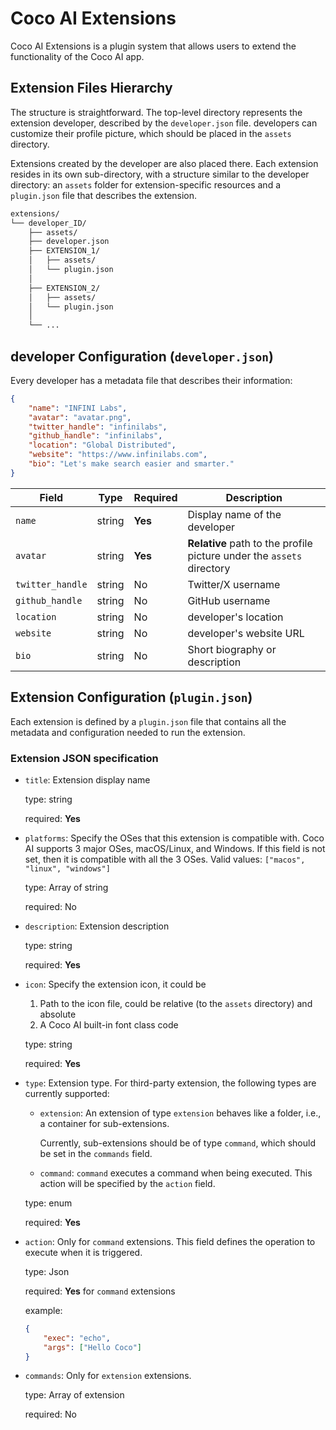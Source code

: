 # Coco AI Extensions

Coco AI Extensions is a plugin system that allows users to extend the functionality of 
the Coco AI app. 

## Extension Files Hierarchy

The structure is straightforward. The top-level directory represents the extension developer, 
described by the `developer.json` file. developers can customize their profile picture, which 
should be placed in the `assets` directory.

Extensions created by the developer are also placed there. Each extension resides in its own 
sub-directory, with a structure similar to the developer directory: an `assets` folder for 
extension-specific resources and a `plugin.json` file that describes the extension.

```sh
extensions/
└── developer_ID/
    ├── assets/
    ├── developer.json  
    ├── EXTENSION_1/
    │   ├── assets/
    │   └── plugin.json
    │ 
    ├── EXTENSION_2/
    │   ├── assets/
    │   └── plugin.json
    │ 
    └── ...
```

## developer Configuration (`developer.json`)

Every developer has a metadata file that describes their information:

```json
{
    "name": "INFINI Labs",
    "avatar": "avatar.png",
    "twitter_handle": "infinilabs",
    "github_handle": "infinilabs",
    "location": "Global Distributed",
    "website": "https://www.infinilabs.com",
    "bio": "Let's make search easier and smarter."
}
```


| Field | Type | Required | Description |
|-------|------|----------|-------------|
| `name` | string | **Yes** | Display name of the developer |
| `avatar` | string | **Yes** | **Relative** path to the profile picture under the `assets` directory |
| `twitter_handle` | string | No | Twitter/X username |
| `github_handle` | string | No | GitHub username |
| `location` | string | No | developer's location |
| `website` | string | No | developer's website URL |
| `bio` | string | No | Short biography or description |

## Extension Configuration (`plugin.json`)

Each extension is defined by a `plugin.json` file that contains all the metadata 
and configuration needed to run the extension.

### Extension JSON specification

* `title`: Extension display name
  
  type: string  

  required: **Yes**

* `platforms`: Specify the OSes that this extension is compatible with. Coco AI 
  supports 3 major OSes, macOS/Linux, and Windows. If this field is not set, then 
  it is compatible with all the 3 OSes. Valid values: `["macos", "linux", "windows"]`
  
  type: Array of string  

  required: No

* `description`: Extension description
  
  type: string  

  required: **Yes**

* `icon`: Specify the extension icon, it could be 
   
  1. Path to the icon file, could be relative (to the `assets` directory) and absolute 
  2. A Coco AI built-in font class code  

  type: string

  required: **Yes**

* `type`: Extension type. For third-party extension, the following types are 
  currently supported: 

  * `extension`: An extension of type `extension` behaves like a folder, i.e., a 
    container for sub-extensions.

    Currently, sub-extensions should be of type `command`, which should be set in
    the `commands` field. 

  * `command`: `command` executes a command when being executed. This action 
    will be specified by the `action` field.

  type: enum

  required: **Yes**

* `action`: Only for `command` extensions. This field defines the operation to 
  execute when it is triggered.

  type: Json

  required: **Yes** for `command` extensions

  example: 
  
  ```json
  {
      "exec": "echo",
      "args": ["Hello Coco"]
  }
  ```

* `commands`: Only for `extension` extensions.

  type: Array of extension

  required: No
